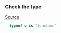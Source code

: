 ### Check the type
[Source](https://github.com/lodash/lodash/blob/2.4.1/dist/lodash.compat.js#L2724)

```coffee
  typeof o is "function"
```

